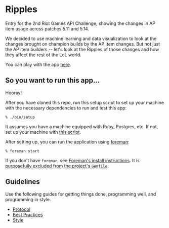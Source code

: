 # Ripples

Entry for the 2nd Riot Games API Challenge, showing the changes in AP item
usage across patches 5.11 and 5.14.

We decided to use machine learning and data visualization to look at the changes
brought on champion builds by the AP Item changes.  But not just the AP item
builders -- let's look at the Ripples of those changes and how they affect the
rest of the LoL world.

You can play with the app [here](http://riot-ripples.herokuapp.com/).

## So you want to run this app...

Hooray!

After you have cloned this repo, run this setup script to set up your machine
with the necessary dependencies to run and test this app:

    % ./bin/setup

It assumes you have a machine equipped with Ruby, Postgres, etc. If not, set up
your machine with [this script].

[this script]: https://github.com/thoughtbot/laptop

After setting up, you can run the application using [foreman]:

    % foreman start

If you don't have `foreman`, see [Foreman's install instructions][foreman]. It
is [purposefully excluded from the project's `Gemfile`][exclude].

[foreman]: https://github.com/ddollar/foreman
[exclude]: https://github.com/ddollar/foreman/pull/437#issuecomment-41110407

## Guidelines

Use the following guides for getting things done, programming well, and
programming in style.

* [Protocol](http://github.com/thoughtbot/guides/blob/master/protocol)
* [Best Practices](http://github.com/thoughtbot/guides/blob/master/best-practices)
* [Style](http://github.com/thoughtbot/guides/blob/master/style)
